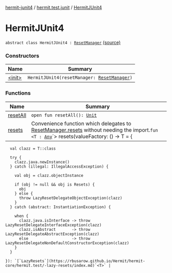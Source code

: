 [hermit-junit4](../../index.md) / [hermit.test.junit](../index.md) / [HermitJUnit4](./index.md)

# HermitJUnit4

`abstract class HermitJUnit4 : `[`ResetManager`](https://rbusarow.github.io/Hermit/hermit-core/hermit.test/-reset-manager/index.md) [(source)](https://github.com/RBusarow/AutoReset/tree/master/hermit-junit4/src/main/kotlin/hermit/test/junit/HermitJUnit4.kt#L7)

### Constructors

| Name | Summary |
|---|---|
| [&lt;init&gt;](-init-.md) | `HermitJUnit4(resetManager: `[`ResetManager`](https://rbusarow.github.io/Hermit/hermit-core/hermit.test/-reset-manager/index.md)`)` |

### Functions

| Name | Summary |
|---|---|
| [resetAll](reset-all.md) | `open fun resetAll(): `[`Unit`](https://kotlinlang.org/api/latest/jvm/stdlib/kotlin/-unit/index.html) |
| [resets](resets.md) | Convenience function which delegates to [ResetManager.resets](https://rbusarow.github.io/Hermit/hermit-core/hermit.test/resets.md) without needing the import.`fun <T : `[`Any`](https://kotlinlang.org/api/latest/jvm/stdlib/kotlin/-any/index.html)`> resets(valueFactory: () -> T = {
      val clazz = T::class

      try {
        clazz.java.newInstance()
      } catch (illegal: IllegalAccessException) {

        val obj = clazz.objectInstance

        if (obj != null && obj is Resets) {
          obj
        } else {
          throw LazyResetDelegateObjectException(clazz)
        }
      } catch (abstract: InstantiationException) {

        when {
          clazz.java.isInterface -> throw LazyResetDelegateInterfaceException(clazz)
          clazz.isAbstract       -> throw LazyResetDelegateAbstractException(clazz)
          else                   -> throw LazyResetDelegateNonDefaultConstructorException(clazz)
        }
      }

    }): `[`LazyResets`](https://rbusarow.github.io/Hermit/hermit-core/hermit.test/-lazy-resets/index.md)`<T>` |
